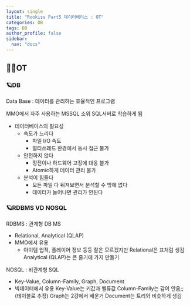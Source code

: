 ```yaml
---
layout: single
title: "Rookiss Part5 데이터베이스 : OT"
categories: DB
tags: DB
author_profile: false
sidebar:
  nav: "docs"
---
```



## 🙇‍♀️OT


### 🪐DB

Data Base : 데이터를 관리하는 효율적인 프로그램

MMO에서 자주 사용하는 MSSQL 소위 SQL서버로 학습하게 됨


* 데이터베이스의 필요성
  * 속도가 느리다
    * 파일 I/O 속도
    * 멀티쓰레드 환경에서 동시 접근 불가
  * 안전하지 않다
    * 정전이나 하드웨어 고장에 대응 불가
    * Atomic하게 데이터 관리 불가
  * 분석이 힘들다
    * 모든 파일 다 뒤져보면서 분석할 수 밖에 없다
    * 데이터가 늘어나면 관리가 안된다


### 🪐RDBMS VD NOSQL

RDBMS : 관계형 DB MS
- Relational, Analytical (QLAP)
- MMO에서 유용
  - 아이템 업적, 플레이어 정보 등등
잘은 모르겠지만 Relational은 표처럼 생김
Analytical (QLAP)는 큰 줄기에 가지 만들기


NOSQL : 비관계형 SQL
- Key-Value, Column-Family, Graph, Document
- 빅데이터에서 유용
Key-Value는 키값과 벨류값
Column-Family는 감이 안옴;; (테이블로 추정)
Graph는 2강에서 배운거
Document는 트리와 비슷하게 생김

